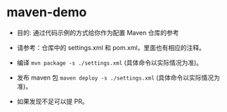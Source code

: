 # maven-demo

* 目的: 通过代码示例的方式给你作为配置 Maven 仓库的参考
* 请参考：仓库中的 settings.xml 和 pom.xml，里面也有相应的注释。

* 编译 `mvn package -s ./settings.xml` (具体命令以实际情况为准)。
* 发布 maven 包 `maven deploy -s ./settings.xml` (具体命令以实际情况为准)。

* 如果发现不足可以提 PR。


